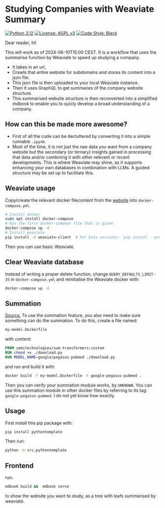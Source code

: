 # Studying Companies with Weaviate Summary

[![Python 3.12][python_badge]](https://www.python.org/downloads/release/python-3120/)
[![License: AGPL v3][agpl3_badge]](https://www.gnu.org/licenses/agpl-3.0)
[![Code Style: Black][black_badge]](https://github.com/ambv/black)

Dear reader, hi!

This will work as of 2024-06-10T15:00 CEST. It is a workflow that uses the summarise function by Weaviate to speed up studying a company.

- It takes in an url,
- Crawls that entire webiste for subdomains and stores its content into a json file.
- This json file is then uploaded to your local Weaviate instance.
- Then it uses GraphQL to get summaries of the company website structure.
- This summarised website structure is then reconverted into a simplified mdbook to enable you to quicly develop a broad understanding of a company.

## How can this be made more awesome?

- First of all the code can be decluttered by converting it into a simple runnable `.ipynb`.
- Most of the time, it is not just the raw data you want from a company website but the secondary (or ternary) insights gained in processing that data and/or combining it with other relevant or recent developments. This is where Weaviate may shine, as it supports enhancing your own databases in combination with LLMs. A guided structure may be set up to facilitate this.

## Weaviate usage

Copy/create the relevant docker filecontent from the [website](https://weaviate.io/developers/weaviate/modules/reader-generator-modules/sum-transformers) into `docker-compose.yml`.

```sh
# Install docker
sudo apt install docker-compose
# Run the first docker-compose file that is given.
docker-compose up -d
# Install weaviate
pip install -U weaviate-client  # For beta versions: `pip install --pre -U "weaviate-client==4.*"`
```

Then you can use basic Weaviate.

## Clear Weaviate database

Instead of writing a proper delete function, change `QUERY_DEFAULTS_LIMIT: 35` in `docker-compose.yml` and
reinitialise the Weaviate docker with:

```sh
docker-compose up -d
```

## Summation

[Source.](https://weaviate.io/developers/weaviate/modules/reader-generator-modules/sum-transformers) To use the summation feature, you also need to make sure something can do the summation.
To do this, create a file named:

```txt
my-model.Dockerfile
```

with content:

```Dockerfile
FROM semitechnologies/sum-transformers:custom
RUN chmod +x ./download.py
RUN MODEL_NAME=google/pegasus-pubmed ./download.py
```

and run and build it with:

```sh
docker build -f my-model.Dockerfile -t google-pegasus-pubmed .
```

Then you can verify your summation module works, by `UNKNOWN`. You can use this
summation module in other docker files by referring to its tag: `google-pegasus-pubmed`.
I do not yet know how exactly.

## Usage

First install this pip package with:

```bash
pip install pythontemplate
```

Then run:

```sh
python -m src.pythontemplate
```

## Frontend

run:

```sh
mdbook build &&  mdbook serve
```

to show the website you want to study, as a tree with leafs summarised by weaviate.

[agpl3_badge]: https://img.shields.io/badge/License-AGPL_v3-blue.svg
[black_badge]: https://img.shields.io/badge/code%20style-black-000000.svg
[python_badge]: https://img.shields.io/badge/python-3.6-blue.svg
